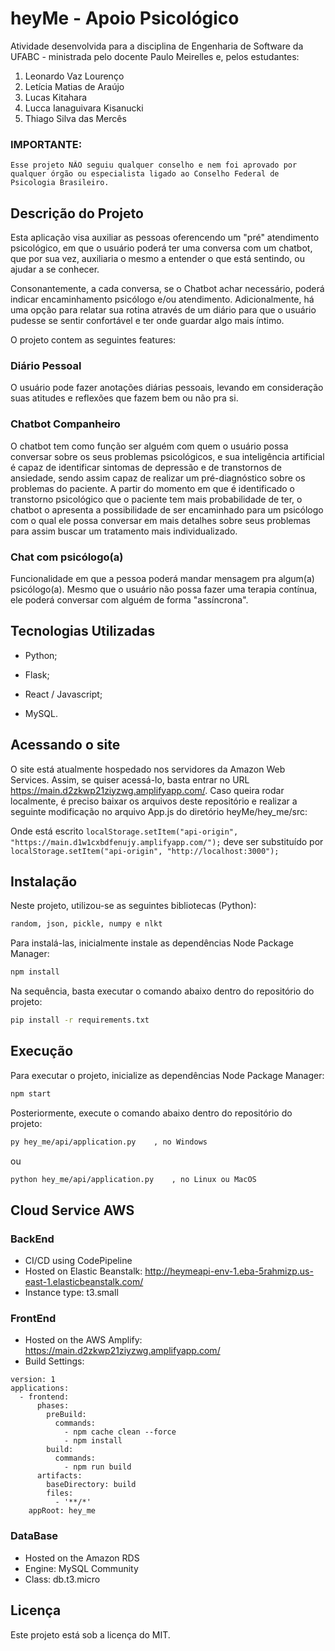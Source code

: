 # heyMe - Apoio Psicológico

Atividade desenvolvida para a disciplina de Engenharia de Software da UFABC - ministrada pelo docente Paulo Meirelles e, pelos estudantes:

1. Leonardo Vaz Lourenço
1. Letícia Matias de Araújo
1. Lucas Kitahara
1. Lucca Ianaguivara Kisanucki
1. Thiago Silva das Mercês

### IMPORTANTE:

    Esse projeto NÃO seguiu qualquer conselho e nem foi aprovado por qualquer órgão ou especialista ligado ao Conselho Federal de Psicologia Brasileiro.

## Descrição do Projeto

Esta aplicação visa auxiliar as pessoas oferencendo um "pré" atendimento psicológico, em que o usuário poderá ter uma conversa com um chatbot, que por sua vez, auxiliaria o mesmo a entender o que está sentindo, ou ajudar a se conhecer.

Consonantemente, a cada conversa, se o Chatbot achar necessário, poderá indicar encaminhamento psicólogo e/ou atendimento. Adicionalmente, há uma opção para relatar sua rotina através de um diário para que o usuário pudesse se sentir confortável e ter onde guardar algo mais íntimo. 

O projeto contem as seguintes features:

### Diário Pessoal

O usuário pode fazer anotações diárias pessoais, levando em consideração suas atitudes e reflexões que fazem bem ou não pra si.

### Chatbot Companheiro

O chatbot tem como função ser alguém com quem o usuário possa conversar sobre os seus problemas psicológicos, e sua inteligência artificial é capaz de identificar sintomas de depressão e de transtornos de ansiedade, sendo assim capaz de realizar um pré-diagnóstico sobre os problemas do paciente. A partir do momento em que é identificado o transtorno psicológico que o paciente tem mais probabilidade de ter, o chatbot o apresenta a possibilidade de ser encaminhado para um psicólogo com o qual ele possa conversar em mais detalhes sobre seus problemas para assim buscar um tratamento mais individualizado.

### Chat com psicólogo(a)

Funcionalidade em que a pessoa poderá mandar mensagem pra algum(a) psicólogo(a). Mesmo que o usuário não possa fazer uma terapia contínua, ele poderá conversar com alguém de forma "assíncrona".

## Tecnologias Utilizadas

* Python;

* Flask;

* React / Javascript;

* MySQL.


## Acessando o site
O site está atualmente hospedado nos servidores da Amazon Web Services. Assim, se quiser acessá-lo, basta entrar no URL https://main.d2zkwp21ziyzwg.amplifyapp.com/. Caso queira rodar localmente, é preciso baixar os arquivos deste repositório e realizar a seguinte modificação no arquivo App.js do diretório heyMe/hey_me/src:

  Onde está escrito ```localStorage.setItem("api-origin", "https://main.d1w1cxbdfenujy.amplifyapp.com/");``` deve ser substituído por ```localStorage.setItem("api-origin", "http://localhost:3000");```

## Instalação

Neste projeto, utilizou-se as seguintes bibliotecas (Python):

```bash
random, json, pickle, numpy e nlkt
```

Para instalá-las, inicialmente instale as dependências Node Package Manager:

```bash
npm install
```

Na sequência, basta executar o comando abaixo dentro do repositório do projeto:

```bash
pip install -r requirements.txt
```

## Execução

Para executar o projeto, inicialize as dependências Node Package Manager:

```bash
npm start
```

Posteriormente, execute o comando abaixo dentro do repositório do projeto:

```bash
py hey_me/api/application.py    , no Windows
```
ou
```bash
python hey_me/api/application.py    , no Linux ou MacOS
```

## Cloud Service AWS
### BackEnd
* CI/CD using CodePipeline
* Hosted on Elastic Beanstalk:
http://heymeapi-env-1.eba-5rahmizp.us-east-1.elasticbeanstalk.com/
* Instance type: t3.small

### FrontEnd
* Hosted on the AWS Amplify:
https://main.d2zkwp21ziyzwg.amplifyapp.com/
* Build Settings:
```
version: 1
applications:
  - frontend:
      phases:
        preBuild:
          commands:
            - npm cache clean --force
            - npm install
        build:
          commands:
            - npm run build
      artifacts:
        baseDirectory: build
        files:
          - '**/*'
    appRoot: hey_me
```

### DataBase
* Hosted on the Amazon RDS
* Engine: MySQL Community
* Class: db.t3.micro

## Licença

Este projeto está sob a licença do MIT.
